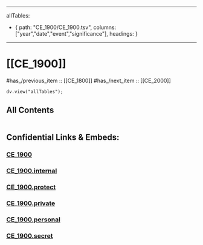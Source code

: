 ﻿---

allTables:
- { path: "CE_1900/CE_1900.tsv", columns: ["year","date","event","significance"], headings:  } 

---


# [[CE_1900]] 

#has_/previous_item :: [[CE_1800]] 
#has_/next_item  :: [[CE_2000]] 


``` dataviewjs
dv.view("allTables");
```


## All Contents

```folderv
```




## Confidential Links & Embeds: 

### [CE_1900](/_public/Time-Ages/human-ages/History~CE/CE_1900.md) 

### [CE_1900.internal](/_internal/Time-Ages/human-ages/History~CE/CE_1900.internal.md) 

### [CE_1900.protect](/_protect/Time-Ages/human-ages/History~CE/CE_1900.protect.md) 

### [CE_1900.private](/_private/Time-Ages/human-ages/History~CE/CE_1900.private.md) 

### [CE_1900.personal](/_personal/Time-Ages/human-ages/History~CE/CE_1900.personal.md) 

### [CE_1900.secret](/_secret/Time-Ages/human-ages/History~CE/CE_1900.secret.md) 
